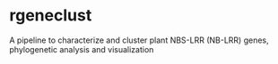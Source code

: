 # rgeneclust
A pipeline to characterize and cluster plant NBS-LRR (NB-LRR) genes, phylogenetic analysis and visualization
